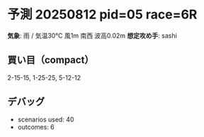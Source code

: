 # 予測 20250812 pid=05 race=6R
**気象**: 雨 / 気温30℃ 風1m 南西 波高0.02m
**想定攻め手**: sashi

## 買い目（compact）
2-15-15, 1-25-25, 5-12-12

## デバッグ
- scenarios used: 40
- outcomes: 6